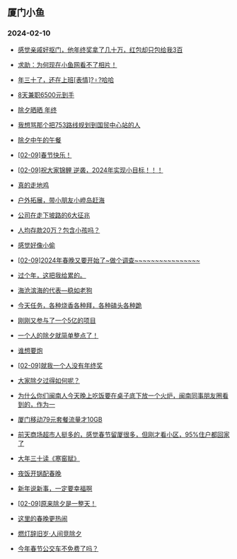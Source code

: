## 厦门小鱼 
### 2024-02-10

+ [感觉亲戚好抠门，他年终奖拿了几十万，红包却只包给我3百](http://bbs.xmfish.com/read-htm-tid-18145258.html)

+ [求助：为何现在小鱼网看不了相片！](http://bbs.xmfish.com/read-htm-tid-18145219.html)

+ [年三十了，还在上班[表情]?♀?哈哈](http://bbs.xmfish.com/read-htm-tid-18145242.html)

+ [8天兼职6500元到手](http://bbs.xmfish.com/read-htm-tid-18145282.html)

+ [除夕晒晒 年终](http://bbs.xmfish.com/read-htm-tid-18145257.html)

+ [我想骂那个把753路线规划到国贸中心站的人](http://bbs.xmfish.com/read-htm-tid-18145234.html)

+ [除夕中午的午餐](http://bbs.xmfish.com/read-htm-tid-18145269.html)

+ [[02-09]春节快乐！](http://bbs.xmfish.com/read-htm-tid-18145246.html)

+ [[02-09]祝大家锦鲤 逆袭，2024年实现小目标！！！](http://bbs.xmfish.com/read-htm-tid-18145237.html)

+ [真的走地鸡](http://bbs.xmfish.com/read-htm-tid-18145273.html)

+ [户外拓展，带小朋友小嶝岛赶海](http://bbs.xmfish.com/read-htm-tid-18145259.html)

+ [公司在走下坡路的6大征兆](http://bbs.xmfish.com/read-htm-tid-18145276.html)

+ [人均存款20万？包含小孩吗？](http://bbs.xmfish.com/read-htm-tid-18145290.html)

+ [感觉好像小偷](http://bbs.xmfish.com/read-htm-tid-18145289.html)

+ [[02-09]2024年春晚又要开始了~做个调查~~~~~~~~~~~~~~~~](http://bbs.xmfish.com/read-htm-tid-18145305.html)

+ [过个年，这把我给累的。](http://bbs.xmfish.com/read-htm-tid-18145310.html)

+ [海沧滨海的代表—稳如老狗](http://bbs.xmfish.com/read-htm-tid-18145316.html)

+ [今天任务，各种烧香各种拜，各种磕头各种跪](http://bbs.xmfish.com/read-htm-tid-18145288.html)

+ [刚刚又参与了一个5亿的项目](http://bbs.xmfish.com/read-htm-tid-18145347.html)

+ [一个人的除夕就简单整点了！](http://bbs.xmfish.com/read-htm-tid-18145311.html)

+ [谁想要炮](http://bbs.xmfish.com/read-htm-tid-18145341.html)

+ [[02-09]就我一个人没有年终奖](http://bbs.xmfish.com/read-htm-tid-18145313.html)

+ [大家除夕过得如何呢？](http://bbs.xmfish.com/read-htm-tid-18145312.html)

+ [为什么你们闽南人今天晚上吃饭要在桌子底下放一个火炉，闽南同事朋友圈看到的，作为一](http://bbs.xmfish.com/read-htm-tid-18145317.html)

+ [厦门移动79元套餐流量才10GB](http://bbs.xmfish.com/read-htm-tid-18145301.html)

+ [前天商场超市人挺多的，感觉春节留厦很多，但刚才看小区，95%住户都回家了](http://bbs.xmfish.com/read-htm-tid-18145338.html)

+ [大年三十读《寒窑赋》](http://bbs.xmfish.com/read-htm-tid-18145318.html)

+ [夜饭开锅配春晚](http://bbs.xmfish.com/read-htm-tid-18145330.html)

+ [新年说新事，一定要幸福啊](http://bbs.xmfish.com/read-htm-tid-18145332.html)

+ [[02-09]原来除夕是一整天！](http://bbs.xmfish.com/read-htm-tid-18145336.html)

+ [这里的春晚更热闹](http://bbs.xmfish.com/read-htm-tid-18145325.html)

+ [燃灯辞旧岁·人间竞除夕](http://bbs.xmfish.com/read-htm-tid-18145326.html)

+ [今年春节公交车不免费了吗？](http://bbs.xmfish.com/read-htm-tid-18145376.html)

